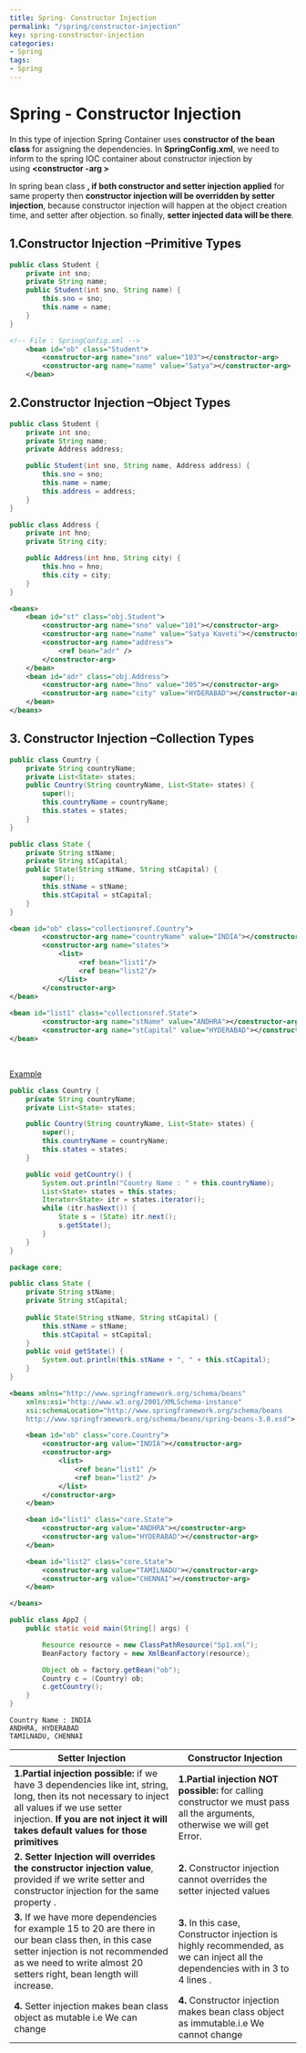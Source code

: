 ```yaml
---
title: Spring- Constructor Injection
permalink: "/spring/constructor-injection"
key: spring-constructor-injection
categories:
- Spring
tags:
- Spring
---
```


Spring - Constructor Injection
================================

In this type of injection Spring Container uses **constructor of the bean
class** for assigning the dependencies. In **SpringConfig.xml**, we need to
inform to the spring IOC container about constructor injection by
using **<constructor -arg >**

In spring bean class **, if both constructor and setter injection applied** for
same property then **constructor injection will be overridden by setter
injection**, because constructor injection will happen at the object creation
time, and setter after objection. so finally, **setter injected data will be
there**.

## **1.Constructor Injection –Primitive Types**
```java
public class Student {
	private int sno;
	private String name;
	public Student(int sno, String name) {		
		this.sno = sno;
		this.name = name;
	}
}
```

```xml
<!-- File : SpringConfig.xml -->
	<bean id="ob" class="Student">
		<constructor-arg name="sno" value="103"></constructor-arg>
		<constructor-arg name="name" value="Satya"></constructor-arg>
	</bean>
```



## **2.Constructor Injection –Object Types**
```java
public class Student {
	private int sno;
	private String name;
	private Address address;

	public Student(int sno, String name, Address address) {
		this.sno = sno;
		this.name = name;
		this.address = address;
	}
}

public class Address {
	private int hno;
	private String city;

	public Address(int hno, String city) {
		this.hno = hno;
		this.city = city;
	}
}
```

```xml
<beans>
	<bean id="st" class="obj.Student">
		<constructor-arg name="sno" value="101"></constructor-arg>
		<constructor-arg name="name" value="Satya Kaveti"></constructor-arg>
		<constructor-arg name="address">
			<ref bean="adr" />
		</constructor-arg>
	</bean>
	<bean id="adr" class="obj.Address">
		<constructor-arg name="hno" value="305"></constructor-arg>
		<constructor-arg name="city" value="HYDERABAD"></constructor-arg>
	</bean>
</beans>
```




## **3. Constructor Injection –Collection Types**
```java
public class Country {
	private String countryName;
	private List<State> states;
	public Country(String countryName, List<State> states) {
		super();
		this.countryName = countryName;
		this.states = states;
	}	 
}
```

```java
public class State {
	private String stName;
	private String stCapital;
	public State(String stName, String stCapital) {
		super();
		this.stName = stName;
		this.stCapital = stCapital;
	}
}
```

```xml
<bean id="ob" class="collectionsref.Country">
		<constructor-arg name="countryName" value="INDIA"></constructor-arg>
		<constructor-arg name="states">
			<list>
				 <ref bean="list1"/>
				 <ref bean="list2"/>
			</list>
		</constructor-arg>		 
</bean>
	
<bean id="list1" class="collectionsref.State">		 
		<constructor-arg name="stName" value="ANDHRA"></constructor-arg>
		<constructor-arg name="stCapital" value="HYDERABAD"></constructor-arg> 		 
</bean>
```

<br>

<u>Example</u>
```java
public class Country {
	private String countryName;
	private List<State> states;

	public Country(String countryName, List<State> states) {
		super();
		this.countryName = countryName;
		this.states = states;
	}

	public void getCountry() {
		System.out.println("Country Name : " + this.countryName);
		List<State> states = this.states;
		Iterator<State> itr = states.iterator();
		while (itr.hasNext()) {
			State s = (State) itr.next();
			s.getState();
		}
	}
}
```

```java
package core;

public class State {
	private String stName;
	private String stCapital;
 
	public State(String stName, String stCapital) {
		this.stName = stName;
		this.stCapital = stCapital;
	}
	public void getState() {
		System.out.println(this.stName + ", " + this.stCapital);
	}
}
```

```xml
<beans xmlns="http://www.springframework.org/schema/beans"
	xmlns:xsi="http://www.w3.org/2001/XMLSchema-instance"
	xsi:schemaLocation="http://www.springframework.org/schema/beans
	http://www.springframework.org/schema/beans/spring-beans-3.0.xsd">

	<bean id="ob" class="core.Country">
		<constructor-arg value="INDIA"></constructor-arg>
		<constructor-arg>
			<list>
				<ref bean="list1" />
				<ref bean="list2" />
			</list>
		</constructor-arg>
	</bean>

	<bean id="list1" class="core.State">
		<constructor-arg value="ANDHRA"></constructor-arg>
		<constructor-arg value="HYDERABAD"></constructor-arg>
	</bean>

	<bean id="list2" class="core.State">
		<constructor-arg value="TAMILNADU"></constructor-arg>
		<constructor-arg value="CHENNAI"></constructor-arg>
	</bean>

</beans>
```
```java
public class App2 {
	public static void main(String[] args) {

		Resource resource = new ClassPathResource("Sp1.xml");
		BeanFactory factory = new XmlBeanFactory(resource);

		Object ob = factory.getBean("ob");
		Country c = (Country) ob;
		c.getCountry();
	}
}
```

```op
Country Name : INDIA
ANDHRA, HYDERABAD
TAMILNADU, CHENNAI
```




| **Setter Injection**                                                                                                                                                                                                                    | **Constructor Injection**                                                                                                      |
|-----------------------------------------------------------------------------------------------------------------------------------------------------------------------------------------------------------------------------------------|--------------------------------------------------------------------------------------------------------------------------------|
| **1.Partial injection possible:** if we have 3 dependencies like int, string, long, then its not necessary to inject all values if we use setter injection. **If you are not inject it will takes default values for those primitives** | **1.Partial injection NOT possible:** for calling constructor we must pass all the arguments, otherwise we will get Error.     |
| **2. Setter Injection will overrides the constructor injection value**, provided if we write setter and constructor injection for the same property .                                                                                   | **2.** Constructor injection cannot overrides the setter injected values                                                       |
| **3.** If we have more dependencies for example 15 to 20 are there in our bean class then, in this case setter injection is not recommended as we need to write almost 20 setters right, bean length will increase.                     | **3.** In this case, Constructor injection is highly recommended, as we can inject all the dependencies with in 3 to 4 lines . |
| **4.** Setter injection makes bean class object as mutable i.e We can change                                                                                                                                                            | **4.** Constructor injection makes bean class object as immutable.i.e We cannot change                                         |
